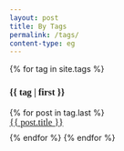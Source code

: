 ```yaml
---
layout: post
title: By Tags
permalink: /tags/
content-type: eg
---
```


<style>
.category-content a {
    text-decoration: none;
    color: #4183c4;
}

.category-content a:hover {
    text-decoration: underline;
    color: #4183c4;
}
</style>

<main>
    {% for tag in site.tags %}
        <h3 id="{{ tag | first }}" style="font-family: Georgia, Garamond, book antiqua, bookman old style, Palatino, palatino linotype, times cy, times new roman, serif">{{ tag | first }}</h3>
        {% for post in tag.last %} 
            <li id="category-content" style="padding-bottom: 0.6em; list-style: none; font-size: 16px !important; font-family: Georgia, Garamond, book antiqua, bookman old style, Palatino, palatino linotype, times cy, times new roman, serif"><a href="{{post.url}}">{{ post.title }}</a></li>
        {% endfor %}
    {% endfor %}
    <br/>
    <br/>
</main>
